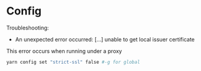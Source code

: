 # Config
Troubleshooting:
- An unexpected error occurred: [...] unable to get local issuer certificate

This error occurs when running under a proxy
```bash
yarn config set "strict-ssl" false #-g for global
```